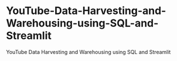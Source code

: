 # YouTube-Data-Harvesting-and-Warehousing-using-SQL-and-Streamlit
YouTube Data Harvesting and Warehousing using SQL and Streamlit
